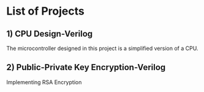 # List of Projects

## 1) CPU Design-Verilog
The microcontroller designed in this project is a simplified version of a CPU.

## 2) Public-Private Key Encryption-Verilog
Implementing RSA Encryption
